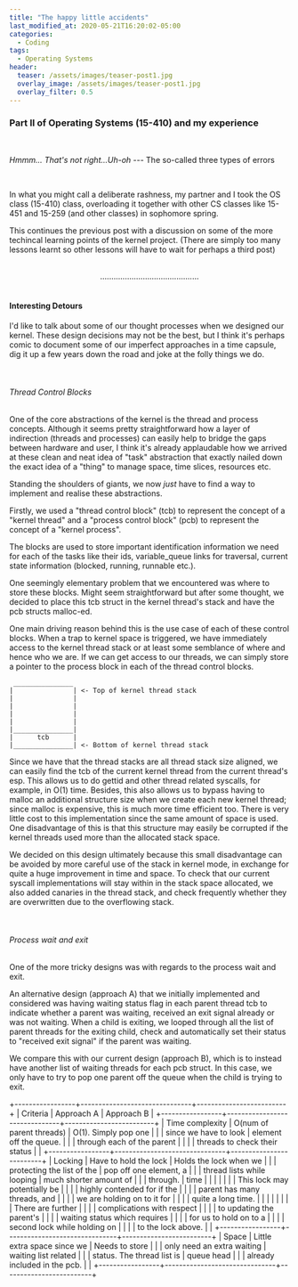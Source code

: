 ```yaml
---
title: "The happy little accidents"
last_modified_at: 2020-05-21T16:20:02-05:00
categories:
  - Coding
tags:
  - Operating Systems
header:
  teaser: /assets/images/teaser-post1.jpg
  overlay_image: /assets/images/teaser-post1.jpg
  overlay_filter: 0.5
---
```


### Part II of Operating Systems (15-410) and my experience

<br>

*Hmmm... That's not right...Uh-oh* 
 --- The so-called three types of errors 

<br>

In what you might call a deliberate rashness, my partner and I took the OS class (15-410) class, overloading it together with other CS classes like 15-451 and 15-259 (and other classes) in sophomore spring. 

This continues the previous post with a discussion on some of the more techincal learning points of the kernel project. (There are simply too many lessons learnt so other lessons will have to wait for perhaps a third post)

<br>

<center>............................................</center>


<br>

#### Interesting Detours

I'd like to talk about some of our thought processes when we designed our kernel. These design decisions may not be the best, but I think it's perhaps comic to document some of our imperfect approaches in a time capsule, dig it up a few years down the road and joke at the folly things we do.

<br>

###### Thread Control Blocks

One of the core abstractions of the kernel is the thread and process concepts. Although it seems pretty straightforward how a layer of indirection (threads and processes) can easily help to bridge the gaps between hardware and user, I think it's already applaudable how we arrived at these clean and neat idea of "task" abstraction that exactly nailed down the exact idea of a "thing" to manage space, time slices, resources etc. 

Standing the shoulders of giants, we now *just* have to find a way to implement and realise these abstractions.

Firstly, we used a "thread control block" (tcb) to represent the concept of a "kernel thread" and a "process control block" (pcb) to represent the concept of a "kernel process". 

The blocks are used to store important identification information we need for each of the tasks like their ids, variable_queue links for traversal, current state information (blocked, running, runnable etc.). 

One seemingly elementary problem that we encountered was where to store these blocks. Might seem straightforward but after some thought, we decided to place this tcb struct in the kernel thread's stack and have the pcb structs malloc-ed. 

One main driving reason behind this is the use case of each of these control blocks. When a trap to kernel space is triggered, we have immediately access to the kernel thread stack or at least some semblance of where and hence who we are. If we can get access to our threads, we can simply store a pointer to the process block in each of the thread control blocks.

```
 _______________
|               | <- Top of kernel thread stack
|               |
|               |
|               |
|               |
|_______________|
|      tcb      |
|_______________| <- Bottom of kernel thread stack

```

Since we have that the thread stacks are all thread stack size aligned, we can easily find the tcb of the current kernel thread from the current thread's esp. This allows us to do gettid and other thread related syscalls, for example, in O(1) time. Besides, this also allows us to bypass having to malloc an additional structure size when we create each new kernel thread; since malloc is expensive, this is much more time efficient too. There is very little cost to this implementation since the same amount of space is used. One disadvantage of this is that this structure may easily be corrupted if the kernel threads used more than the allocated stack space. 

We decided on this design ultimately because this small disadvantage can be avoided by more careful use of the stack in kernel mode, in exchange for quite a huge improvement in time and space. To check that our current syscall implementations will stay within in the stack space allocated, we also added canaries in the thread stack, and check frequently whether they are overwritten due to the overflowing stack.

<br>

###### Process wait and exit

One of the more tricky designs was with regards to the process wait and exit.

An alternative design (approach A) that we initially implemented and
considered was having waiting status flag in each parent thread tcb to
indicate whether a parent was waiting, received an exit signal already or was
not waiting. When a child is exiting, we looped through all the list of parent
threads for the exiting child, check and automatically set their status to
"received exit signal" if the parent was waiting.

We compare this with our current design (approach B), which is to instead have
another list of waiting threads for each pcb struct. In this case, we only have
to try to pop one parent off the queue when the child is trying to exit.


+-----------------+-------------------------------+-------------------------+
| Criteria        | Approach A                    | Approach B              |
+-----------------+-------------------------------+-------------------------+
| Time complexity | O(num of parent threads)      | O(1). Simply pop one    |
|                 | since we have to look         | element off the queue.  |
|                 | through each of the parent    |                         |
|                 | threads to check their status |                         |
+-----------------+-------------------------------+-------------------------+
| Locking         | Have to hold the lock         | Holds the lock when we  |
|                 | protecting the list of the    | pop off one element, a  |
|                 | thread lists while looping    | much shorter amount of  |
|                 | through.                      | time                    |
|                 |                               |                         |
|                 | This lock may potentially be  |                         |
|                 | highly contended for if the   |                         |
|                 | parent has many threads, and  |                         |
|                 | we are holding on to it for   |                         |
|                 | quite a long time.            |                         |
|                 |                               |                         |
|                 | There are further             |                         |
|                 | complications with respect    |                         |
|                 | to updating the parent's      |                         |
|                 | waiting status which requires |                         |
|                 | for us to hold on to a        |                         |
|                 | second lock while holding on  |                         |
|                 | to the lock above.            |                         |
+-----------------+-------------------------------+-------------------------+
| Space           | Little extra space since we   | Needs to store          |
|                 | only need an extra waiting    | waiting list related    |
|                 | status. The thread list is    | queue head              |
|                 | already included in the pcb.  |                         |
+-----------------+-------------------------------+-------------------------+
